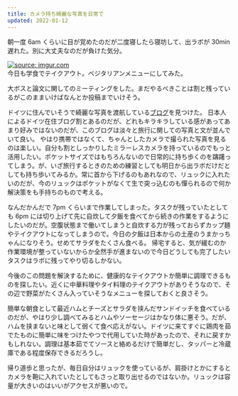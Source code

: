 ```yaml
---
title: カメラ持ち綺麗な写真を日常で
updated: 2022-01-12
---
```


朝一度 6am くらいに目が覚めたのだが二度寝したら寝坊して、出ラボが 30min 遅れた。別に大丈夫なのだが負けた気分。

<a href="https://imgur.com/Yp0Jnal"><img src="https://i.imgur.com/Yp0Jnal.png" title="source: imgur.com" /></a>  
今日も学食でテイクアウト。ベジタリアンメニューにしてみた。

大ボスと論文に関してのミーティングをした。まだやるべきことは割と残っているがこのままいけばなんとか投稿までいけそう。

ドイツに住んでいそうで綺麗な写真を渡航している[ブログ](https://u-tamp0.hatenablog.com/)を見つけた。
日本人によるドイツ在住ブログ割とあるのだが、どれもキラキラしている感があってあまり好みではないのだが、このブログは淡々と旅行に関しての写真と文が並んでいて良い。
やはり携帯ではなくて、ちゃんとしたカメラで撮られた写真を見るのは楽しい。自分も割としっかりしたミラーレスカメラを持っているのでもっと活用したい。ポケットサイズではもちろんないので日常的に持ち歩くのを躊躇ってしまう。が、いざ旅行するときのための練習としても明日から出ラボだけだとしても持ち歩いてみるか。常に首から下げるのもあれなので、リュックに入れたいのだが、今のリュックはポケットがなくて生で突っ込むのも憚られるので何か解決策をも手持ちのもので考える。

なんだかんだで 7pm くらいまで作業してしまった。タスクが残っていたとしても 6pm には切り上げて先に自炊して夕飯を食べてから続きの作業をするようにしたいのだが。空腹状態まで働いてしまうと自炊する力が残っておらずカップ麺やテイクアウトになってしまうので。今日の夕飯は日本からの土産のうまかっちゃんになりそう。せめてサラダをたくさん食べる。 帰宅すると、気が緩むのか作業環境が整っていないからか全然手が進まないので今日どうしても完了したいタスクはラボに残ってやり切るしかない。

今後のこの問題を解決するために、健康的なテイクアウトか簡単に調理できるものを探したい。近くに中華料理やタイ料理のテイクアウトがありそうなので、その辺で野菜がたくさん入っていそうなメニューを探しておくと良さそう。

簡単な朝食として最近ハムとチーズとサラダを挟んだサンドイッチを食べているのだが、やはり少し調べてみるとハムやソーセージはかなり体に悪そう。だが、ハムを挟まないと味として弱くて食べ応えがない。ドイツに来てすぐに鶏肉を茹でたものに簡単に味をつけたやつで代用していた時があったので、それに戻すかもしれない。調理は基本茹でてソースと絡めるだけで簡単だし、タッパーと冷蔵庫である程度保存できるだろうし。

帰り道歩と思ったが、毎日自分はリュックを使っているが、肩掛けとかにするとカメラを鞄に入れていたとしてもさっと取り出せるのではないか。リュックは容量が大きいのはいいがアクセスが悪いので。
